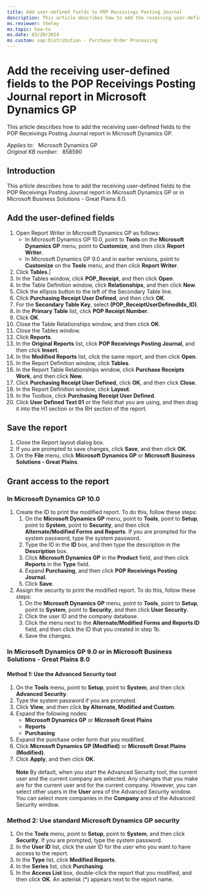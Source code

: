 ```yaml
---
title: Add user-defined fields to POP Receivings Posting Journal
description: This article describes how to add the receiving user-defined fields to the POP Receivings Posting Journal report in Microsoft Dynamics GP.
ms.reviewer: theley
ms.topic: how-to
ms.date: 03/20/2024
ms.custom: sap:Distribution - Purchase Order Processing
---
```

# Add the receiving user-defined fields to the POP Receivings Posting Journal report in Microsoft Dynamics GP

This article describes how to add the receiving user-defined fields to the POP Receivings Posting Journal report in Microsoft Dynamics GP.

_Applies to:_ &nbsp; Microsoft Dynamics GP  
_Original KB number:_ &nbsp; 858590

## Introduction

This article describes how to add the receiving user-defined fields to the POP Receivings Posting Journal report in Microsoft Dynamics GP or in Microsoft Business Solutions - Great Plains 8.0.

## Add the user-defined fields

1. Open Report Writer in Microsoft Dynamics GP as follows:
    - In Microsoft Dynamics GP 10.0, point to **Tools** on the **Microsoft Dynamics GP** menu, point to **Customize**, and then click **Report Writer**.
    - In Microsoft Dynamics GP 9.0 and in earlier versions, point to **Customize** on the **Tools** menu, and then click **Report Writer**.
1. Click **Tables**.|
1. In the Tables window, click **POP_Receipt**, and then click **Open**.
1. In the Table Definition window, click **Relationships**, and then click **New**.
1. Click the ellipsis button to the left of the Secondary Table line.
1. Click **Purchasing Receipt User Defined**, and then click **OK**.
1. For the **Secondary Table Key**, select **(POP_ReceiptUserDefinedldx_ID)**.
1. In the **Primary Table** list, click **POP Receipt Number**.
1. Click **OK**.
1. Close the Table Relationships window, and then click **OK**.
1. Close the Tables window.
1. Click **Reports**.
1. In the **Original Reports** list, click **POP Receivings Posting Journal**, and then click **Insert**.
1. In the **Modified Reports** list, click the same report, and then click **Open**.
1. In the Report Definition window, click **Tables**.
1. In the Report Table Relationships window, click **Purchase Receipts Work**, and then click **New**.
1. Click **Purchasing Receipt User Defined**, click **OK**, and then click **Close**.
1. In the Report Definition window, click **Layout**.
1. In the Toolbox, click **Purchasing Receipt User Defined**.
1. Click **User Defined Text 01** or the field that you are using, and then drag it into the H1 section or the RH section of the report.

## Save the report

1. Close the Report layout dialog box.
2. If you are prompted to save changes, click **Save**, and then click **OK**.
3. On the **File** menu, click **Microsoft Dynamics GP** or **Microsoft Business Solutions - Great Plains**.

## Grant access to the report

### In Microsoft Dynamics GP 10.0

1. Create the ID to print the modified report. To do this, follow these steps:
    1. On the **Microsoft Dynamics GP** menu, point to **Tools**, point to **Setup**, point to **System**, point to **Security**, and then click **Alternate/Modified Forms and Reports**. If you are prompted for the system password, type the system password.
    1. Type the ID in the **ID** box, and then type the description in the **Description** box.
    1. Click **Microsoft Dynamics GP** in the **Product** field, and then click **Reports** in the **Type** field.
    1. Expand **Purchasing**, and then click **POP Receivings Posting Journal**.
    1. Click **Save**.
2. Assign the security to print the modified report. To do this, follow these steps:
    1. On the **Microsoft Dynamics GP** menu, point to **Tools**, point to **Setup**, point to **System**, point to **Security**, and then click **User Security**.
    1. Click the user ID and the company database.
    1. Click the menu next to the **Alternate/Modified Forms and Reports ID** field, and then click the ID that you created in step 1b.
    1. Save the changes.

### In Microsoft Dynamics GP 9.0 or in Microsoft Business Solutions - Great Plains 8.0

#### Method 1: Use the Advanced Security tool

1. On the **Tools** menu, point to **Setup**, point to **System**, and then click **Advanced Security**.
2. Type the system password if you are prompted.
3. Click **View**, and then click **by Alternate, Modified and Custom**.
4. Expand the following nodes:
    - **Microsoft Dynamics GP** or **Microsoft Great Plains**
    - **Reports**
    - **Purchasing**
5. Expand the purchase order form that you modified.
6. Click **Microsoft Dynamics GP (Modified)** or **Microsoft Great Plains (Modified)**.
7. Click **Apply**, and then click **OK**.</br></br> **Note** By default, when you start the Advanced Security tool, the current user and the current company are selected. Any changes that you make are for the current user and for the current company. However, you can select other users in the **User** area of the Advanced Security window. You can select more companies in the **Company** area of the Advanced Security window.

### Method 2: Use standard Microsoft Dynamics GP security

1. On the **Tools** menu, point to **Setup**, point to **System**, and then click **Security**. If you are prompted, type the system password.
2. In the **User ID** list, click the user ID for the user who you want to have access to the report.
3. In the **Type** list, click **Modified Reports**.
4. In the **Series** list, click **Purchasing**.
5. In the **Access List** box, double-click the report that you modified, and then click **OK**. An asterisk (*) appears next to the report name.
